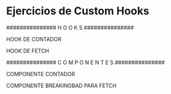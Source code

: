 # Ejercicios de Custom Hooks


############### H O O K S ###############

HOOK DE CONTADOR

HOOK DE FETCH

############### C O M P O N E N T E S ###############

COMPONENTE CONTADOR

COMPONENTE BREAKINGBAD PARA FETCH
